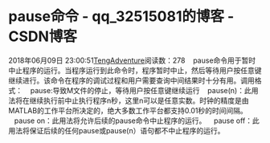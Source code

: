 # pause命令 - qq_32515081的博客 - CSDN博客
2018年06月09日 23:00:51[TengAdventure](https://me.csdn.net/qq_32515081)阅读数：278
   pause命令用于暂时中止程序的运行。当程序运行到此命令时，程序暂时中止，然后等待用户按任意键继续进行。该命令在程序的调试过程和用户需要查询中间结果时十分有用。调用格式：
   pause:导致M文件的停止，等待用户按任意键继续运行
   pause(n)：此用法将在继续执行前中止执行程序n秒，这里n可以是任意实数。时钟的精度是由MATLAB的工作平台所决定的，绝大多数工作平台都支持0.01秒的时间间隔。
   pause on：此用法将允许后续的pause命令中止程序的运行。
   pause off：此用法将保证后续的任何pause或pause(n）语句都不中止程序的运行。
